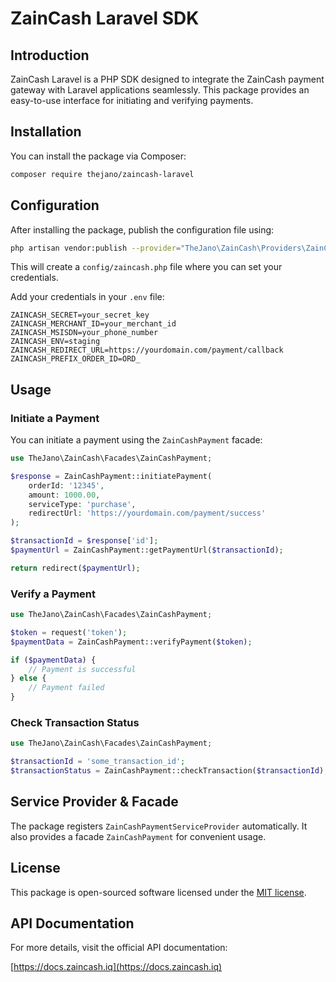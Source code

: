 # ZainCash Laravel SDK

## Introduction
ZainCash Laravel is a PHP SDK designed to integrate the ZainCash payment gateway with Laravel applications seamlessly. This package provides an easy-to-use interface for initiating and verifying payments.

## Installation
You can install the package via Composer:

```sh
composer require thejano/zaincash-laravel
```

## Configuration

After installing the package, publish the configuration file using:

```sh
php artisan vendor:publish --provider="TheJano\ZainCash\Providers\ZainCashPaymentServiceProvider"
```

This will create a `config/zaincash.php` file where you can set your credentials.


Add your credentials in your `.env` file:

```env
ZAINCASH_SECRET=your_secret_key
ZAINCASH_MERCHANT_ID=your_merchant_id
ZAINCASH_MSISDN=your_phone_number
ZAINCASH_ENV=staging
ZAINCASH_REDIRECT_URL=https://yourdomain.com/payment/callback
ZAINCASH_PREFIX_ORDER_ID=ORD_
```

## Usage

### Initiate a Payment

You can initiate a payment using the `ZainCashPayment` facade:

```php
use TheJano\ZainCash\Facades\ZainCashPayment;

$response = ZainCashPayment::initiatePayment(
    orderId: '12345',
    amount: 1000.00,
    serviceType: 'purchase',
    redirectUrl: 'https://yourdomain.com/payment/success'
);

$transactionId = $response['id'];
$paymentUrl = ZainCashPayment::getPaymentUrl($transactionId);

return redirect($paymentUrl);
```

### Verify a Payment

```php
use TheJano\ZainCash\Facades\ZainCashPayment;

$token = request('token');
$paymentData = ZainCashPayment::verifyPayment($token);

if ($paymentData) {
    // Payment is successful
} else {
    // Payment failed
}
```

### Check Transaction Status

```php
use TheJano\ZainCash\Facades\ZainCashPayment;

$transactionId = 'some_transaction_id';
$transactionStatus = ZainCashPayment::checkTransaction($transactionId);
```

## Service Provider & Facade
The package registers `ZainCashPaymentServiceProvider` automatically. It also provides a facade `ZainCashPayment` for convenient usage.

## License
This package is open-sourced software licensed under the [MIT license](LICENSE).

## API Documentation

For more details, visit the official API documentation:

[https://docs.zaincash.iq](https://docs.zaincash.iq)